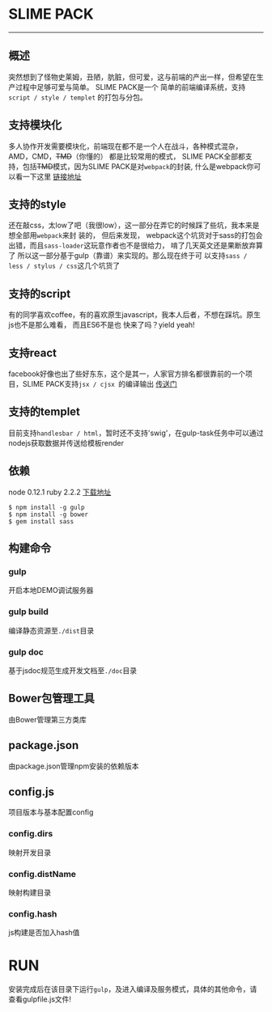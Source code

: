 # SLIME PACK

--------------------------------------------------------------------------------

## 概述
突然想到了怪物史莱姆，丑陋，肮脏，但可爱，这与前端的产出一样，但希望在生产过程中足够可爱与简单。
SLIME PACK是一个 简单的前端编译系统，支持 `script / style / templet` 的打包与分包。

## 支持模块化
多人协作开发需要模块化，前端现在都不是一个人在战斗，各种模式混杂，AMD，CMD，~~TMD~~（你懂的）
 都是比较常用的模式， SLIME PACK全部都支持，包括~~TMD~~模式，因为SLIME PACK是对`webpack`的封装, 什么是webpack你可以看一下这里 [链接地址](http://webpack.github.io)

## 支持的style
还在敲css，太low了吧（我很low），这一部分在弄它的时候踩了些坑，我本来是想全部用`webpack`来封 装的，
但后来发现， webpack这个坑货对于sass的打包会出错，而且`sass-loader`这玩意作者也不是很给力，
啃了几天英文还是果断放弃算了 所以这一部分基于gulp（靠谱）来实现的。那么现在终于可
以支持`sass / less / stylus / css`这几个坑货了  

## 支持的script
有的同学喜欢coffee，有的喜欢原生javascript，我本人后者，不想在踩坑。原生js也不是那么难看，
而且ES6不是也 快来了吗？yield yeah!

## 支持react
facebook好像也出了些好东东，这个是其一，人家官方排名都很靠前的一个项目，SLIME PACK支持`jsx / cjsx `的编译输出
[传送门](http://https://facebook.github.io/)

## 支持的templet
目前支持`handlesbar / html`，暂时还不支持'swig'，在gulp-task任务中可以通过nodejs获取数据并传送给模板render

## 依赖
node 0.12.1 ruby 2.2.2 [下载地址](http://rubyinstaller.org/downloads/)

```
$ npm install -g gulp
$ npm install -g bower
$ gem install sass
```

## 构建命令
### gulp
开启本地DEMO调试服务器

### gulp build
编译静态资源至`./dist`目录

### gulp doc
基于jsdoc规范生成开发文档至`./doc`目录

## Bower包管理工具
由Bower管理第三方类库

## package.json
由package.json管理npm安装的依赖版本

## config.js
项目版本与基本配置config

### config.dirs
映射开发目录

### config.distName
映射构建目录

### config.hash
js构建是否加入hash值

# RUN
安装完成后在该目录下运行`gulp`，及进入编译及服务模式，具体的其他命令，请查看gulpfile.js文件!
